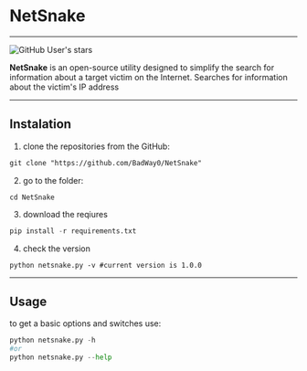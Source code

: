 # NetSnake 
----
![GitHub User's stars](https://img.shields.io/github/stars/BadWay0?style=flat-square&logoColor=red)




**NetSnake** is an open-source utility designed to simplify the search for information about a target victim on the Internet. Searches for information about the victim's IP address 

----
## Instalation

1. clone the repositories from the GitHub:

```markdown
git clone "https://github.com/BadWay0/NetSnake"
```
2. go to the folder:

```terminal
cd NetSnake
```
3. download the reqiures 

```python
pip install -r requirements.txt
```
4. check the version

```terminal
python netsnake.py -v #current version is 1.0.0
```

----
## Usage

to get a basic options and switches use:
```python
python netsnake.py -h
#or
python netsnake.py --help
```
